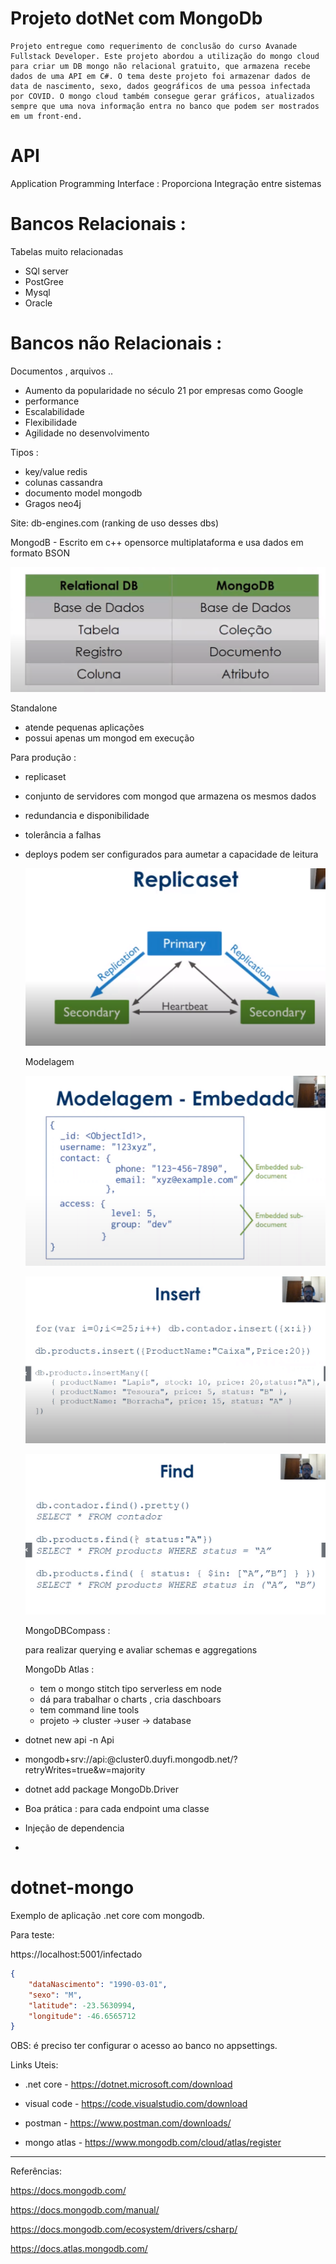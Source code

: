# Projeto dotNet com MongoDb 
	Projeto entregue como requerimento de conclusão do curso Avanade Fullstack Developer. Este projeto abordou a utilização do mongo cloud para criar um DB mongo não relacional gratuito, que armazena recebe dados de uma API em C#. O tema deste projeto foi armazenar dados de data de nascimento, sexo, dados geográficos de uma pessoa infectada por COVID. O mongo cloud também consegue gerar gráficos, atualizados sempre que uma nova informação entra no banco que podem ser mostrados em um front-end.  

# API 
Application Programming Interface : Proporciona Integração entre sistemas 

# Bancos Relacionais : 
Tabelas muito relacionadas 

- SQl server
- PostGree 
- Mysql 
- Oracle 

# Bancos não Relacionais : 
Documentos , arquivos ..  

- Aumento da popularidade no século 21 por empresas como Google
- performance 
- Escalabilidade 
- Flexibilidade 
- Agilidade no desenvolvimento 

Tipos : 
- key/value redis 
- colunas  cassandra 
- documento model  mongodb 
- Gragos neo4j 

Site: db-engines.com  (ranking de uso desses dbs)

MongodB - Escrito em c++ opensorce multiplataforma e usa dados em formato BSON 

![](1.PNG)

Standalone 

- atende pequenas aplicações 
- possui apenas um mongod em execução 

Para produção : 

- replicaset 
- conjunto de servidores com mongod que armazena os mesmos dados 
- redundancia e disponibilidade 
- tolerância a falhas 
- deploys podem ser configurados para aumetar a capacidade de leitura 
  
  ![](2.PNG)
  
  Modelagem 


  ![](3.PNG)


  ![](4.PNG)


  ![](5.PNG)


  MongoDBCompass :  

  para realizar querying e avaliar schemas e aggregations 

  MongoDb Atlas : 

  - tem o mongo stitch tipo serverless em node 
  - dá para trabalhar o charts , cria daschboars 
  - tem command line tools 
  - projeto -> cluster ->user -> database 

- dotnet new api -n Api 
- mongodb+srv://api:@cluster0.duyfi.mongodb.net/<dbname>?retryWrites=true&w=majority
- dotnet add package MongoDb.Driver
- Boa prática : para cada endpoint uma classe 
- Injeção de dependencia 
- 

  



# dotnet-mongo

Exemplo de aplicação .net core com mongodb.

Para teste:

https://localhost:5001/infectado

```json
{
	"dataNascimento": "1990-03-01",
	"sexo": "M",
	"latitude": -23.5630994,
	"longitude": -46.6565712
}
```
OBS: é preciso ter configurar o acesso ao banco no appsettings.

Links Uteis:

- .net core - https://dotnet.microsoft.com/download

- visual code - https://code.visualstudio.com/download

- postman - https://www.postman.com/downloads/

- mongo atlas - https://www.mongodb.com/cloud/atlas/register


-----------------------------------------------

Referências:

https://docs.mongodb.com/

https://docs.mongodb.com/manual/

https://docs.mongodb.com/ecosystem/drivers/csharp/

https://docs.atlas.mongodb.com/
